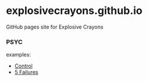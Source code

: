 # explosivecrayons.github.io
GitHub pages site for Explosive Crayons

### PSYC
examples:
- [Control](https://explosivecrayons.github.io/psyc/)
- [5 Failures](https://explosivecrayons.github.io/psyc/?f=5&s=25&sid=aa22BB11)